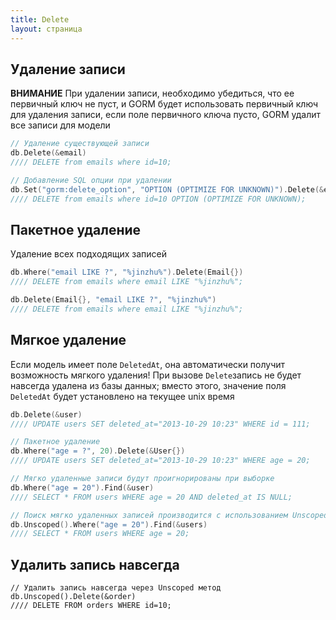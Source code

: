 ```yaml
---
title: Delete
layout: страница
---
```

## Удаление записи

**ВНИМАНИЕ** При удалении записи, необходимо убедиться, что ее первичный ключ не пуст, и GORM будет использовать первичный ключ для удаления записи, если поле первичного ключа пусто, GORM удалит все записи для модели

```go
// Удаление существующей записи
db.Delete(&email)
//// DELETE from emails where id=10;

// Добавление SQL опции при удалении
db.Set("gorm:delete_option", "OPTION (OPTIMIZE FOR UNKNOWN)").Delete(&email)
//// DELETE from emails where id=10 OPTION (OPTIMIZE FOR UNKNOWN);
```

## Пакетное удаление

Удаление всех подходящих записей

```go
db.Where("email LIKE ?", "%jinzhu%").Delete(Email{})
//// DELETE from emails where email LIKE "%jinzhu%";

db.Delete(Email{}, "email LIKE ?", "%jinzhu%")
//// DELETE from emails where email LIKE "%jinzhu%";
```

## Мягкое удаление

Если модель имеет поле `DeletedAt`, она автоматически получит возможность мягкого удаления! При вызове `Delete`запись не будет навсегда удалена из базы данных; вместо этого, значение поля `DeletedAt` будет установлено на текущее unix время

```go
db.Delete(&user)
//// UPDATE users SET deleted_at="2013-10-29 10:23" WHERE id = 111;

// Пакетное удаление
db.Where("age = ?", 20).Delete(&User{})
//// UPDATE users SET deleted_at="2013-10-29 10:23" WHERE age = 20;

// Мягко удаленные записи будут проигнорированы при выборке
db.Where("age = 20").Find(&user)
//// SELECT * FROM users WHERE age = 20 AND deleted_at IS NULL;

// Поиск мягко удаленных записей производится с использованием Unscoped метода
db.Unscoped().Where("age = 20").Find(&users)
//// SELECT * FROM users WHERE age = 20;
```

## Удалить запись навсегда

    // Удалить запись навсегда через Unscoped метод
    db.Unscoped().Delete(&order)
    //// DELETE FROM orders WHERE id=10;